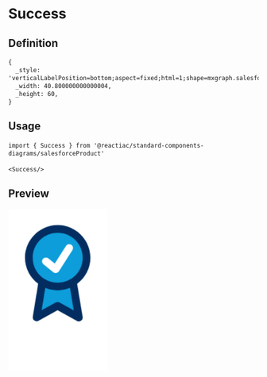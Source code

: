 # Success

## Definition

```
{
  _style: 'verticalLabelPosition=bottom;aspect=fixed;html=1;shape=mxgraph.salesforce.success;',
  _width: 40.800000000000004,
  _height: 60,
}
```

## Usage

```
import { Success } from '@reactiac/standard-components-diagrams/salesforceProduct'

<Success/>
```

## Preview

<img src="./success.png" width="200"/>
